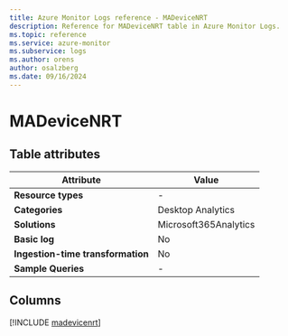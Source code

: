 ```yaml
---
title: Azure Monitor Logs reference - MADeviceNRT
description: Reference for MADeviceNRT table in Azure Monitor Logs.
ms.topic: reference
ms.service: azure-monitor
ms.subservice: logs
ms.author: orens
author: osalzberg
ms.date: 09/16/2024
---
```


# MADeviceNRT




## Table attributes

|Attribute|Value|
|---|---|
|**Resource types**|-|
|**Categories**|Desktop Analytics|
|**Solutions**| Microsoft365Analytics|
|**Basic log**|No|
|**Ingestion-time transformation**|No|
|**Sample Queries**|-|



## Columns
  
[!INCLUDE [madevicenrt](~/reusable-content/ce-skilling/azure/includes/azure-monitor/reference/tables/madevicenrt-include.md)]
